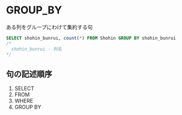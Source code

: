 # GROUP_BY

ある列をグループにわけて集約する句

```sql
SELECT shohin_bunrui, count(*) FROM Shohin GROUP BY shohin_bunrui
/*
  shohin_bunrui - 列名
*/
```

## 句の記述順序

1. SELECT
2. FROM
3. WHERE
4. GROUP BY
